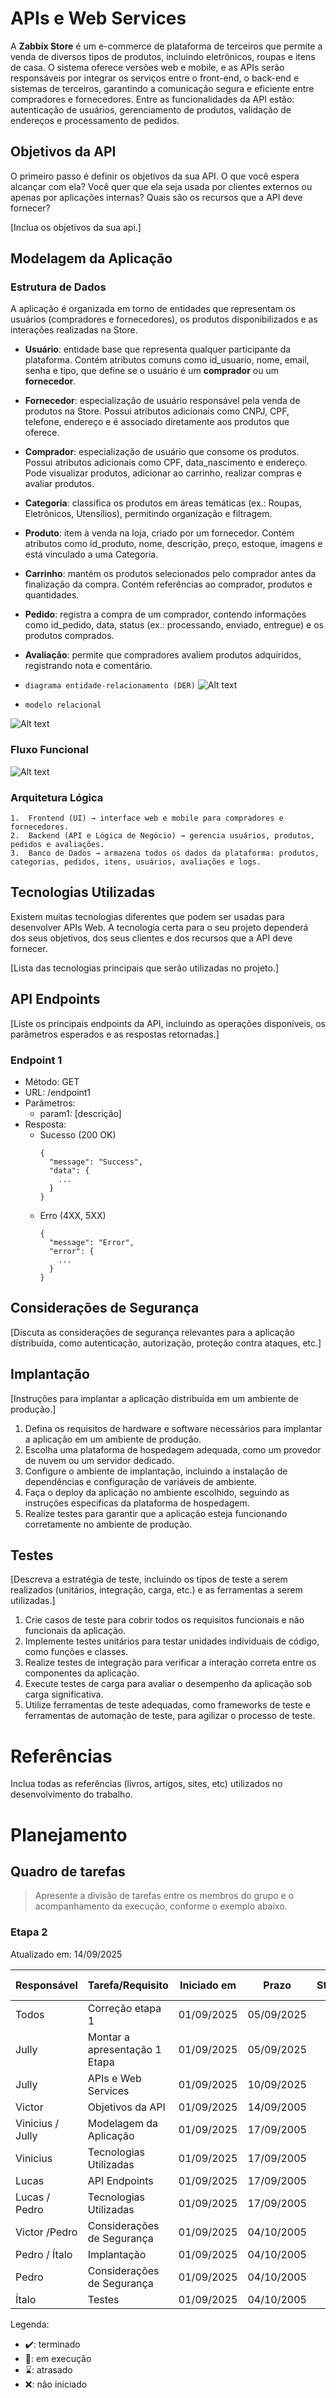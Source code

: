 # APIs e Web Services

A **Zabbix Store** é um e-commerce de plataforma de terceiros que permite a venda de diversos tipos de produtos, incluindo eletrônicos, roupas e itens de casa. O sistema oferece versões web e mobile, e as APIs serão responsáveis por integrar os serviços entre o front-end, o back-end e sistemas de terceiros, garantindo a comunicação segura e eficiente entre compradores e fornecedores. Entre as funcionalidades da API estão: autenticação de usuários, gerenciamento de produtos, validação de endereços e processamento de pedidos.


## Objetivos da API

O primeiro passo é definir os objetivos da sua API. O que você espera alcançar com ela? Você quer que ela seja usada por clientes externos ou apenas por aplicações internas? Quais são os recursos que a API deve fornecer?

[Inclua os objetivos da sua api.]


## Modelagem da Aplicação

### Estrutura de Dados

A aplicação é organizada em torno de entidades que representam os usuários (compradores e fornecedores), os produtos disponibilizados e as interações realizadas na Store.

- **Usuário**: entidade base que representa qualquer participante da plataforma. Contém atributos comuns como id_usuario, nome, email, senha e tipo, que define se o usuário é um **comprador** ou um **fornecedor**.

- **Fornecedor**: especialização de usuário responsável pela venda de produtos na Store. Possui atributos adicionais como CNPJ, CPF, telefone, endereço e é associado diretamente aos produtos que oferece.

- **Comprador**: especialização de usuário que consome os produtos. Possui atributos adicionais como CPF, data_nascimento e endereço. Pode visualizar produtos, adicionar ao carrinho, realizar compras e avaliar produtos.

- **Categoria**: classifica os produtos em áreas temáticas (ex.: Roupas, Eletrônicos, Utensílios), permitindo organização e filtragem.

- **Produto**: item à venda na loja, criado por um fornecedor. Contém atributos como id_produto, nome, descrição, preço, estoque, imagens e está vinculado a uma Categoria.

- **Carrinho**: mantém os produtos selecionados pelo comprador antes da finalização da compra. Contém referências ao comprador, produtos e quantidades.

- **Pedido**: registra a compra de um comprador, contendo informações como id_pedido, data, status (ex.: processando, enviado, entregue) e os produtos comprados.

- **Avaliação**: permite que compradores avaliem produtos adquiridos, registrando nota e comentário.

* `diagrama entidade-relacionamento (DER)`
![Alt text](../docs/img/diagrams/DER.drawio.svg)


* `modelo relacional`
  
![Alt text](../docs/img/diagrams/modelo_relacional.drawio.svg)

### Fluxo Funcional

![Alt text](../docs/img/diagrams/fluxo_funcional.drawio.svg)

### Arquitetura Lógica
	1.	Frontend (UI) → interface web e mobile para compradores e fornecedores.
	2.	Backend (API e Lógica de Negócio) → gerencia usuários, produtos, pedidos e avaliações.
	3.	Banco de Dados → armazena todos os dados da plataforma: produtos, categorias, pedidos, itens, usuários, avaliações e logs.

## Tecnologias Utilizadas

Existem muitas tecnologias diferentes que podem ser usadas para desenvolver APIs Web. A tecnologia certa para o seu projeto dependerá dos seus objetivos, dos seus clientes e dos recursos que a API deve fornecer.

[Lista das tecnologias principais que serão utilizadas no projeto.]

## API Endpoints

[Liste os principais endpoints da API, incluindo as operações disponíveis, os parâmetros esperados e as respostas retornadas.]

### Endpoint 1
- Método: GET
- URL: /endpoint1
- Parâmetros:
  - param1: [descrição]
- Resposta:
  - Sucesso (200 OK)
    ```
    {
      "message": "Success",
      "data": {
        ...
      }
    }
    ```
  - Erro (4XX, 5XX)
    ```
    {
      "message": "Error",
      "error": {
        ...
      }
    }
    ```

## Considerações de Segurança

[Discuta as considerações de segurança relevantes para a aplicação distribuída, como autenticação, autorização, proteção contra ataques, etc.]

## Implantação

[Instruções para implantar a aplicação distribuída em um ambiente de produção.]

1. Defina os requisitos de hardware e software necessários para implantar a aplicação em um ambiente de produção.
2. Escolha uma plataforma de hospedagem adequada, como um provedor de nuvem ou um servidor dedicado.
3. Configure o ambiente de implantação, incluindo a instalação de dependências e configuração de variáveis de ambiente.
4. Faça o deploy da aplicação no ambiente escolhido, seguindo as instruções específicas da plataforma de hospedagem.
5. Realize testes para garantir que a aplicação esteja funcionando corretamente no ambiente de produção.

## Testes

[Descreva a estratégia de teste, incluindo os tipos de teste a serem realizados (unitários, integração, carga, etc.) e as ferramentas a serem utilizadas.]

1. Crie casos de teste para cobrir todos os requisitos funcionais e não funcionais da aplicação.
2. Implemente testes unitários para testar unidades individuais de código, como funções e classes.
3. Realize testes de integração para verificar a interação correta entre os componentes da aplicação.
4. Execute testes de carga para avaliar o desempenho da aplicação sob carga significativa.
5. Utilize ferramentas de teste adequadas, como frameworks de teste e ferramentas de automação de teste, para agilizar o processo de teste.

# Referências

Inclua todas as referências (livros, artigos, sites, etc) utilizados no desenvolvimento do trabalho.

# Planejamento

##  Quadro de tarefas

> Apresente a divisão de tarefas entre os membros do grupo e o acompanhamento da execução, conforme o exemplo abaixo.

### Etapa 2

Atualizado em: 14/09/2025

| Responsável      | Tarefa/Requisito            | Iniciado em    | Prazo      | Status  | Terminado em    |
| :----            |    :----                    |   :----:       | :----:     | :----:  | :----:          |
| Todos            | Correção etapa 1            |  01/09/2025    | 05/09/2025 |  ✔️     | 04/09/2025      |
| Jully            |Montar a apresentação 1 Etapa|  01/09/2025    | 05/09/2025 |  ✔️     | 07/09/2025      |
| Jully            | APIs e Web Services         |  01/09/2025    | 10/09/2025 |  ✔️     | 08/09/2025      |
| Victor           | Objetivos da API            |  01/09/2025    | 14/09/2005 |  ❌     |                 |
| Vinicius / Jully | Modelagem da Aplicação      |  01/09/2025    | 17/09/2005 |  ✔️     |  14/09/2025     |
| Vinicius         | Tecnologias Utilizadas      |  01/09/2025    | 17/09/2005 |  ❌     |                 |
| Lucas            | API Endpoints               |  01/09/2025    | 17/09/2005 |  ❌     |                 |
| Lucas / Pedro    | Tecnologias Utilizadas      |  01/09/2025    | 17/09/2005 |  ❌     |                 |
| Victor /Pedro    | Considerações de Segurança  |  01/09/2025    | 04/10/2005 |  ❌     |                 |
| Pedro / Ítalo    | Implantação                 |  01/09/2025    | 04/10/2005 |  ❌     |                 |
| Pedro            | Considerações de Segurança  |  01/09/2025    | 04/10/2005 |  ❌     |                 |
| Ítalo            | Testes                      |  01/09/2025    | 04/10/2005 |  ❌     |                 |


Legenda:
- ✔️: terminado
- 📝: em execução
- ⌛: atrasado
- ❌: não iniciado

